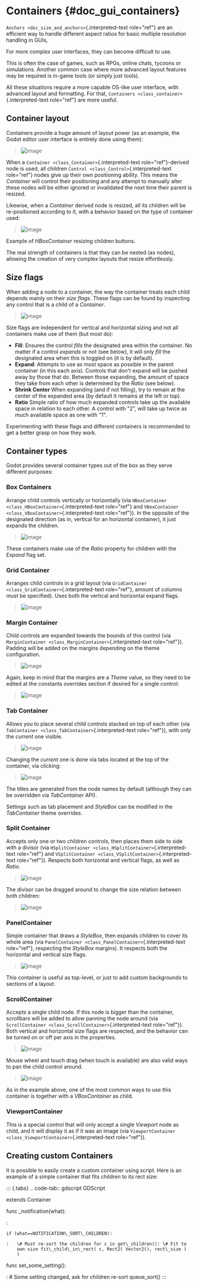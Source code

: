 Containers {#doc_gui_containers}
==========

`Anchors <doc_size_and_anchors>`{.interpreted-text role="ref"} are an
efficient way to handle different aspect ratios for basic multiple
resolution handling in GUIs,

For more complex user interfaces, they can become difficult to use.

This is often the case of games, such as RPGs, online chats, tycoons or
simulations. Another common case where more advanced layout features may
be required is in-game tools (or simply just tools).

All these situations require a more capable OS-like user interface, with
advanced layout and formatting. For that,
`Containers <class_container>`{.interpreted-text role="ref"} are more
useful.

Container layout
----------------

Containers provide a huge amount of layout power (as an example, the
Godot editor user interface is entirely done using them):

> ![image](img/godot_containers.png)

When a `Container <class_Container>`{.interpreted-text
role="ref"}-derived node is used, all children
`Control <class_Control>`{.interpreted-text role="ref"} nodes give up
their own positioning ability. This means the *Container* will control
their positioning and any attempt to manually alter these nodes will be
either ignored or invalidated the next time their parent is resized.

Likewise, when a *Container* derived node is resized, all its children
will be re-positioned according to it, with a behavior based on the type
of container used:

> ![image](img/container_example.gif)

Example of *HBoxContainer* resizing children buttons.

The real strength of containers is that they can be nested (as nodes),
allowing the creation of very complex layouts that resize effortlessly.

Size flags
----------

When adding a node to a container, the way the container treats each
child depends mainly on their *size flags*. These flags can be found by
inspecting any control that is a child of a *Container*.

> ![image](img/container_size_flags.png)

Size flags are independent for vertical and horizontal sizing and not
all containers make use of them (but most do):

-   **Fill**: Ensures the control *fills* the designated area within the
    container. No matter if a control *expands* or not (see below), it
    will only *fill* the designated area when this is toggled on (it is
    by default).
-   **Expand**: Attempts to use as most space as possible in the parent
    container (in this each axis). Controls that don\'t expand will be
    pushed away by those that do. Between those expanding, the amount of
    space they take from each other is determined by the *Ratio* (see
    below).
-   **Shrink Center** When expanding (and if not filling), try to remain
    at the center of the expanded area (by default it remains at the
    left or top).
-   **Ratio** Simple ratio of how much expanded controls take up the
    available space in relation to each other. A control with \"2\",
    will take up twice as much available space as one with \"1\".

Experimenting with these flags and different containers is recommended
to get a better grasp on how they work.

Container types
---------------

Godot provides several container types out of the box as they serve
different purposes:

### Box Containers

Arrange child controls vertically or horizontally (via
`HBoxContainer <class_HBoxContainer>`{.interpreted-text role="ref"} and
`VBoxContainer <class_VBoxContainer>`{.interpreted-text role="ref"}). In
the opposite of the designated direction (as in, vertical for an
horizontal container), it just expands the children.

> ![image](img/containers_box.png)

These containers make use of the *Ratio* property for children with the
*Expand* flag set.

### Grid Container

Arranges child controls in a grid layout (via
`GridContainer <class_GridContainer>`{.interpreted-text role="ref"},
amount of columns must be specified). Uses both the vertical and
horizontal expand flags.

> ![image](img/containers_grid.png)

### Margin Container

Child controls are expanded towards the bounds of this control (via
`MarginContainer <class_MarginContainer>`{.interpreted-text
role="ref"}). Padding will be added on the margins depending on the
theme configuration.

> ![image](img/containers_margin.png)

Again, keep in mind that the margins are a *Theme* value, so they need
to be edited at the constants overrides section if desired for a single
control:

> ![image](img/containers_margin_constants.png)

### Tab Container

Allows you to place several child controls stacked on top of each other
(via `TabContainer <class_TabContainer>`{.interpreted-text role="ref"}),
with only the *current* one visible.

> ![image](img/containers_tab.png)

Changing the *current* one is done via tabs located at the top of the
container, via clicking:

> ![image](img/containers_tab_click.gif)

The titles are generated from the node names by default (although they
can be overridden via *TabContainer* API).

Settings such as tab placement and *StyleBox* can be modified in the
*TabContainer* theme overrides.

### Split Container

Accepts only one or two children controls, then places them side to side
with a divisor (via
`HSplitContainer <class_HSplitContainer>`{.interpreted-text role="ref"}
and `VSplitContainer <class_VSplitContainer>`{.interpreted-text
role="ref"}). Respects both horizontal and vertical flags, as well as
*Ratio*.

> ![image](img/containers_split.png)

The divisor can be dragged around to change the size relation between
both children:

> ![image](img/containers_split_drag.gif)

### PanelContainer

Simple container that draws a *StyleBox*, then expands children to cover
its whole area (via
`PanelContainer <class_PanelContainer>`{.interpreted-text role="ref"},
respecting the *StyleBox* margins). It respects both the horizontal and
vertical size flags.

> ![image](img/containers_panel.png)

This container is useful as top-level, or just to add custom backgrounds
to sections of a layout.

### ScrollContainer

Accepts a single child node. If this node is bigger than the container,
scrollbars will be added to allow panning the node around (via
`ScrollContainer <class_ScrollContainer>`{.interpreted-text
role="ref"}). Both vertical and horizontal size flags are respected, and
the behavior can be turned on or off per axis in the properties.

> ![image](img/containers_scroll.png)

Mouse wheel and touch drag (when touch is available) are also valid ways
to pan the child control around.

> ![image](img/containers_center_pan.gif)

As in the example above, one of the most common ways to use this
container is together with a *VBoxContainer* as child.

### ViewportContainer

This is a special control that will only accept a single *Viewport* node
as child, and it will display it as if it was an image (via
`ViewportContainer <class_ViewportContainer>`{.interpreted-text
role="ref"}).

Creating custom Containers
--------------------------

It is possible to easily create a custom container using script. Here is
an example of a simple container that fits children to its rect size:

::: {.tabs}
.. code-tab:: gdscript GDScript

extends Container

func \_notification(what):

:   

    if (what==NOTIFICATION\_SORT\_CHILDREN):

    :   \# Must re-sort the children for c in get\_children(): \# Fit to
        own size fit\_child\_in\_rect( c, Rect2( Vector2(), rect\_size )
        )

func set\_some\_setting():

:   \# Some setting changed, ask for children re-sort queue\_sort()
:::
